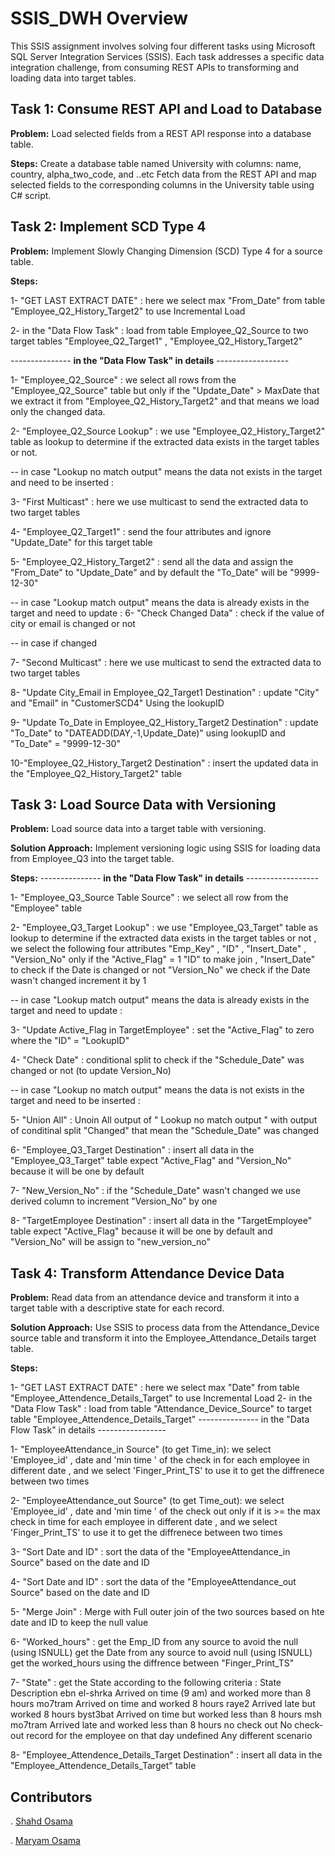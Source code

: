 # SSIS_DWH Overview

This SSIS assignment involves solving four different tasks using Microsoft SQL Server Integration Services (SSIS). Each task addresses a specific data integration challenge, from consuming REST APIs to transforming and loading data into target tables.

## Task 1: Consume REST API and Load to Database

**Problem:** Load selected fields from a REST API response into a database table.

**Steps:**
Create a database table named University with columns: name, country, alpha_two_code, and ..etc
Fetch data from the REST API and map selected fields to the corresponding columns in the University table using C# script.

## Task 2: Implement SCD Type 4

**Problem:** Implement Slowly Changing Dimension (SCD) Type 4 for a source table.

**Steps:**

1- "GET LAST EXTRACT DATE" : here we select max "From_Date" from table "Employee_Q2_History_Target2" to use Incremental Load

2- in the "Data Flow Task" : load from table Employee_Q2_Source to two target tables "Employee_Q2_Target1" , "Employee_Q2_History_Target2"

--------------- **in the "Data Flow Task" in details** ------------------

1- "Employee_Q2_Source" : we select all rows from the "Employee_Q2_Source" table but only if the "Update_Date" > MaxDate that
                              we extract it from "Employee_Q2_History_Target2" and that means we load only the changed data.

2- "Employee_Q2_Source Lookup" : we use "Employee_Q2_History_Target2" table as lookup to determine if the extracted data exists in the 
                           target tables or not.

-- in case "Lookup no match output" means the data not exists in the target and need to be inserted :

3- "First Multicast" : here we use multicast to send the extracted data to two target tables

4- "Employee_Q2_Target1" :  send the four attributes and ignore "Update_Date" for this target table

5- "Employee_Q2_History_Target2" : send all the data and assign the "From_Date" to "Update_Date" and by default 
                                  the "To_Date" will be "9999-12-30" 

-- in case "Lookup match output" means the data is already exists in the target and need to update :
6- "Check Changed Data" : check if the value of city or email is changed or not

-- in case if changed

7- "Second Multicast" : here we use multicast to send the extracted data to two target tables

8- "Update City_Email in Employee_Q2_Target1 Destination" : update "City" and "Email" in "CustomerSCD4" Using the lookupID

9- "Update To_Date in Employee_Q2_History_Target2 Destination" : update "To_Date" to "DATEADD(DAY,-1,Update_Date)" using lookupID and "To_Date" = "9999-12-30" 

10-"Employee_Q2_History_Target2 Destination" : insert the updated data in the "Employee_Q2_History_Target2" table  

## Task 3: Load Source Data with Versioning

**Problem:** Load source data into a target table with versioning.

**Solution Approach:** Implement versioning logic using SSIS for loading data from Employee_Q3 into the target table.

**Steps:**
--------------- **in the "Data Flow Task" in details** ------------------

1- "Employee_Q3_Source Table Source" : we select all row from the "Employee" table

2- "Employee_Q3_Target Lookup" : we use "Employee_Q3_Target" table as lookup to determine if the extracted data exists in the 
                            target tables or not , we select the following four attributes 
                            "Emp_Key"  , "ID" , "Insert_Date" , "Version_No" only if the "Active_Flag" = 1
                            "ID" to make join , "Insert_Date" to check if the Date is changed or not 
                            "Version_No" we check if the Date wasn't changed increment it by 1

-- in case "Lookup match output" means the data is already exists in the target and need to update :


3- "Update Active_Flag in TargetEmployee" : set the "Active_Flag" to zero where the "ID" = "LookupID" 

4- "Check Date" : conditional split to check if the "Schedule_Date" was changed or not (to update Version_No)

 -- in case "Lookup no match output" means the data is not exists in the target and need to be inserted : 


5- "Union All" : Unoin All output of " Lookup no match output " with output of conditinal split "Changed" that mean the "Schedule_Date" was changed

6- "Employee_Q3_Target Destination" : insert all data in the "Employee_Q3_Target" table expect
                                  "Active_Flag" and "Version_No" because it will be one by default 

7- "New_Version_No" : if the "Schedule_Date" wasn't changed we use derived column to increment "Version_No" by one 

8- "TargetEmployee Destination" : insert all data in the "TargetEmployee" table expect "Active_Flag" 
                                  because it will be one by default and "Version_No" will be assign to "new_version_no"

## Task 4: Transform Attendance Device Data

**Problem:** Read data from an attendance device and transform it into a target table with a descriptive state for each record.

**Solution Approach:** Use SSIS to process data from the Attendance_Device source table and transform it into the Employee_Attendance_Details target table.

**Steps:**

1- "GET LAST EXTRACT DATE" : here we select max "Date" from table "Employee_Attendence_Details_Target" to use Incremental Load
2- in the "Data Flow Task" : load from table "Attendance_Device_Source" to target table "Employee_Attendence_Details_Target" --------------- in the "Data Flow Task" in details -----------------

  1- "EmployeeAttendance_in Source" (to get Time_in): we select 'Employee_id' , date and 'min time ' of the check in for each employee in different date , and we select 'Finger_Print_TS' to
				  use it to get the diffrenece between two times
 
  2- "EmployeeAttendance_out Source" (to get Time_out): we select 'Employee_id' , date and 'min time ' of the check out only if it is >= the max check in time  for each employee in different date , and we select 
                                       'Finger_Print_TS' to use it to get the diffrenece between two times

  3- "Sort Date and ID" : sort the data of the "EmployeeAttendance_in Source" based on the date and ID

  4- "Sort Date and ID" : sort the data of the "EmployeeAttendance_out Source" based on the date and ID

  5- "Merge Join" : Merge with Full outer join of the two sources based on hte date and ID to keep the null value

  6- "Worked_hours" :   get the Emp_ID from any source to avoid the null (using ISNULL)
                        get the Date from any source to avoid null (using ISNULL)
                        get the worked_hours using the diffrence between "Finger_Print_TS"

  7- "State" : get the State according to the following criteria :
       State                      Description
       ebn el-shrka               Arrived on time (9 am) and worked more than 8 hours
       mo7tram                    Arrived on time and worked 8 hours
       raye2                      Arrived late but worked 8 hours
       byst3bat                   Arrived on time but worked less than 8 hours
       msh mo7tram                Arrived late and worked less than 8 hours
       no check out               No check-out record for the employee on that day
       undefined                  Any different scenario

  8- "Employee_Attendence_Details_Target Destination" :  insert all data in the "Employee_Attendence_Details_Target" table


## Contributors
. [Shahd Osama](https://github.com/shahdosama10)

. [Maryam Osama](https://github.com/maryamosama33)
